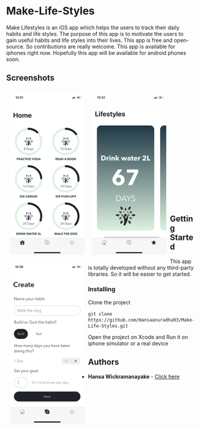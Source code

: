 # Make-Life-Styles

Make Lifestyles is an iOS app which helps the users to track their daily habits and life styles. The purpose of this app is to motivate the users to gain useful habits and life styles into their lives. This app is free and open-source. So contributions are really welcome.
This app is available for iphones right now. Hopefully this app will be available for android phones soon.

## Screenshots

[<img src="Screenshots/3.PNG" align="left" width="200" hspace="10" vspace="10">](Screenshots/3.PNG)
[<img src="Screenshots/5.PNG" align="left" width="200" hspace="10" vspace="10">](Screenshots/5.PNG)
[<img src="Screenshots/6.PNG" align="left" width="200" hspace="10" vspace="10">](Screenshots/6.PNG)

<br/><br/>
<br/><br/>
<br/><br/>
<br/><br/>
<br/><br/>
<br/><br/>
<br/><br/>
<br/><br/>
<br/><br/>

## Getting Started

This app is totally developed without any third-party libraries. So it will be easier to get started.

### Installing

Clone the project

```
git clone https://github.com/Hansaanuradha93/Make-Life-Styles.git
```

Open the project on Xcode and Run it on iphone simulator or a real device

## Authors

- **Hansa Wickramanayake** - [Click here](https://github.com/Hansaanuradha93)
